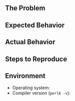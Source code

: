 <!--

    The template below contains optional suggestions. You
    can omit some information.

-->

## The Problem

## Expected Behavior

## Actual Behavior

## Steps to Reproduce
<!-- Provide a set of steps to reproduce the problem.
     If the program unexpectedly crashes, please run it with
     `perl6 --ll-exception` and provide the produced output. -->

## Environment
* Operating system: 
* Compiler version (`perl6 -v`): 
